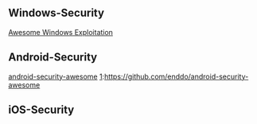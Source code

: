 ## Windows-Security

[Awesome Windows Exploitation][1]

[1]: https://github.com/enddo/android-security-awesome%22Awesome%20Windows%20Exploitation%22



## Android-Security
[android-security-awesome][1] 
[1]:https://github.com/enddo/android-security-awesome



## iOS-Security


